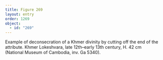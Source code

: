```yaml
---
title: Figure 269
layout: entry
order: 1269
object:
  - id: "269"
---
```


Example of deconsecration of a Khmer divinity by cutting off the end of the attribute. Khmer Lokeshvara, late 12th–early 13th century, H. 42 cm (National Museum of Cambodia, inv. Ga 5340).
